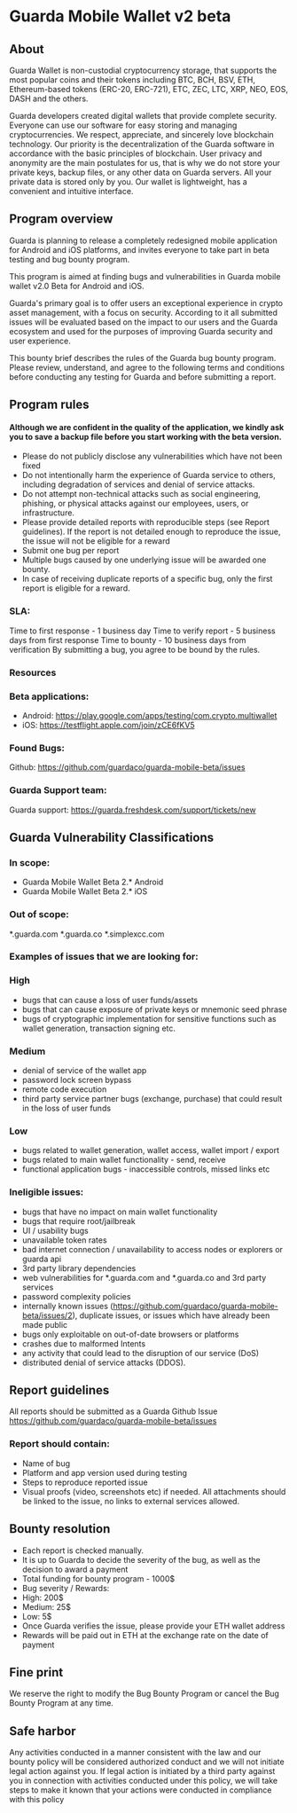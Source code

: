 # Guarda Mobile Wallet v2 beta

## About

Guarda Wallet is non-custodial cryptocurrency storage, that supports the most popular coins and their tokens including BTC, BCH, BSV, ETH, Ethereum-based tokens (ERC-20, ERC-721), ETC, ZEC, LTC, XRP, NEO, EOS, DASH and the others.

Guarda developers created digital wallets that provide complete security. Everyone can use our software for easy storing and managing cryptocurrencies. We respect, appreciate, and sincerely love blockchain technology. Our priority is the decentralization of the Guarda software in accordance with the basic principles of blockchain. User privacy and anonymity are the main postulates for us, that is why we do not store your private keys, backup files, or any other data on Guarda servers. All your private data is stored only by you. Our wallet is lightweight, has a convenient and intuitive interface.


## Program overview

Guarda is planning to release a completely redesigned mobile application for Android and iOS platforms, and invites everyone to take part in beta testing and bug bounty program.

This program is aimed at finding bugs and vulnerabilities in Guarda mobile wallet v2.0 Beta for Android and iOS.

Guarda's primary goal is to offer users an exceptional experience in crypto asset management, with a focus on security. According to it all submitted issues will be evaluated based on the impact to our users and the Guarda ecosystem and used for the purposes of improving Guarda security and user experience.

This bounty brief describes the rules of the Guarda bug bounty program. Please review, understand, and agree to the following terms and conditions before conducting any testing for Guarda and before submitting a report.


## Program rules

#### Although we are confident in the quality of the application, we kindly ask you to save a backup file before you start working with the beta version.

- Please do not publicly disclose any vulnerabilities which have not been fixed
- Do not intentionally harm the experience of Guarda service to others, including degradation of services and denial of service attacks.
- Do not attempt non-technical attacks such as social engineering, phishing, or physical attacks against our employees, users, or infrastructure.
- Please provide detailed reports with reproducible steps (see Report guidelines). If the report is not detailed enough to reproduce the issue, the issue will not be eligible for a reward
- Submit one bug per report
- Multiple bugs caused by one underlying issue will be awarded one bounty.
- In case of receiving duplicate reports of a specific bug, only the first report is eligible for a reward.

### SLA:
Time to first response - 1 business day
Time to verify report - 5 business days from first response
Time to bounty - 10 business days from verification
By submitting a bug, you agree to be bound by the rules.

### Resources

### Beta applications:
- Android: https://play.google.com/apps/testing/com.crypto.multiwallet
- iOS: https://testflight.apple.com/join/zCE6fKV5

### Found Bugs:
Github: https://github.com/guardaco/guarda-mobile-beta/issues

### Guarda Support team:
Guarda support: https://guarda.freshdesk.com/support/tickets/new


## Guarda Vulnerability Classifications

### In scope:
- Guarda Mobile Wallet Beta 2.* Android
- Guarda Mobile Wallet Beta 2.* iOS

### Out of scope:
*.guarda.com
*.guarda.co
*.simplexcc.com

### Examples of issues that we are looking for:

### High
- bugs that can cause a loss of user funds/assets
- bugs that can cause exposure of private keys or mnemonic seed phrase 
- bugs of cryptographic implementation for sensitive functions such as wallet generation, transaction signing etc.


### Medium
- denial of service of the wallet app
- password lock screen bypass
- remote code execution
- third party service partner bugs (exchange, purchase) that could result in the loss of user funds

### Low
- bugs related to wallet generation, wallet access, wallet import / export
- bugs related to main wallet functionality - send, receive
- functional application bugs - inaccessible controls, missed links etc

### Ineligible issues:
- bugs that have no impact on main wallet functionality
- bugs that require root/jailbreak
- UI / usability bugs
- unavailable token rates
- bad internet connection / unavailability to access nodes or explorers or guarda api
- 3rd party library dependencies
- web vulnerabilities for *.guarda.com and *.guarda.co and 3rd party services
- password complexity policies
- internally known issues (https://github.com/guardaco/guarda-mobile-beta/issues/2), duplicate issues, or issues which have already been made public 
- bugs only exploitable on out-of-date browsers or platforms
- crashes due to malformed Intents
- any activity that could lead to the disruption of our service (DoS)
- distributed denial of service attacks (DDOS).

## Report guidelines

All reports should be submitted as a Guarda Github Issue https://github.com/guardaco/guarda-mobile-beta/issues

### Report should contain:
- Name of bug
- Platform and app version used during testing
- Steps to reproduce reported issue
- Visual proofs (video, screenshots etc) if needed. All attachments should be linked to the issue, no links to external services allowed.



## Bounty resolution

- Each report is checked manually. 
- It is up to Guarda to decide the severity of the bug, as well as the decision to award a payment
- Total funding for bounty program - 1000$
- Bug severity / Rewards:
- High: 200$
- Medium: 25$
- Low: 5$
- Once Guarda verifies the issue, please provide your ETH wallet address
- Rewards will be paid out in ETH at the exchange rate on the date of payment


## Fine print

We reserve the right to modify the Bug Bounty Program or cancel the Bug Bounty Program at any time.


## Safe harbor

Any activities conducted in a manner consistent with the law and our bounty policy will be considered authorized conduct and we will not initiate legal action against you. If legal action is initiated by a third party against you in connection with activities conducted under this policy, we will take steps to make it known that your actions were conducted in compliance with this policy
